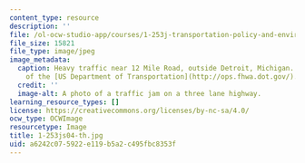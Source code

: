 ```yaml
---
content_type: resource
description: ''
file: /ol-ocw-studio-app/courses/1-253j-transportation-policy-and-environmental-limits-spring-2004/a6242c075922e119b5a2c495fbc8353f_1-253js04-th.jpg
file_size: 15821
file_type: image/jpeg
image_metadata:
  caption: Heavy traffic near 12 Mile Road, outside Detroit, Michigan. (Image courtesy
    of the [US Department of Transportation](http://ops.fhwa.dot.gov/).)
  credit: ''
  image-alt: A photo of a traffic jam on a three lane highway.
learning_resource_types: []
license: https://creativecommons.org/licenses/by-nc-sa/4.0/
ocw_type: OCWImage
resourcetype: Image
title: 1-253js04-th.jpg
uid: a6242c07-5922-e119-b5a2-c495fbc8353f
---
```

